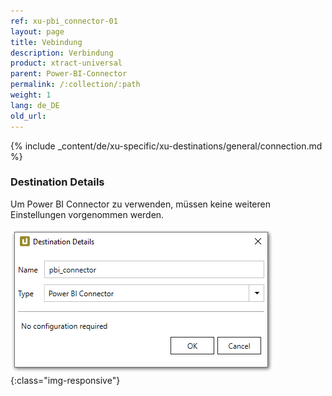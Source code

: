 ```yaml
---
ref: xu-pbi_connector-01
layout: page
title: Vebindung
description: Verbindung
product: xtract-universal
parent: Power-BI-Connector
permalink: /:collection/:path
weight: 1
lang: de_DE
old_url:
---
```

{% include _content/de/xu-specific/xu-destinations/general/connection.md %}	

### Destination Details
Um Power BI Connector zu verwenden, müssen keine weiteren Einstellungen vorgenommen werden.

![Power BI Connector (beta) Destination](/img/content/XU_pbi_connector_connection.png){:class="img-responsive"}